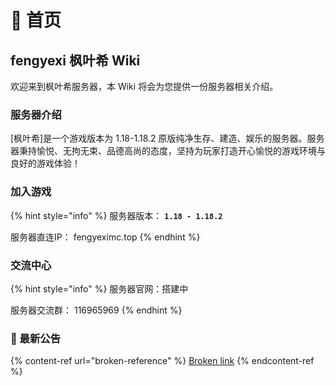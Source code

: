# 📃 首页

## fengyexi 枫叶希 Wiki

欢迎来到枫叶希服务器，本 Wiki 将会为您提供一份服务器相关介绍。

### 服务器介绍

\[枫叶希]是一个游戏版本为 1.18-1.18.2 原版纯净生存、建造、娱乐的服务器。服务器秉持愉悦、无拘无束、品德高尚的态度，坚持为玩家打造开心愉悦的游戏环境与良好的游戏体验！

### 加入游戏

{% hint style="info" %}
服务器版本： **`1.18 - 1.18.2`**

服务器直连IP： fengyeximc.top
{% endhint %}

### 交流中心

{% hint style="info" %}
服务器官网：搭建中

服务器交流群： 116965969
{% endhint %}



### 📔 最新公告

{% content-ref url="broken-reference" %}
[Broken link](broken-reference)
{% endcontent-ref %}
